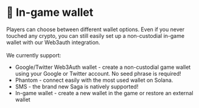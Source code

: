 # 🏦 In-game wallet

Players can choose between different wallet options. Even if you never touched any crypto, you can still easily set up a non-custodial in-game wallet with our Web3auth integration. \
\
We currently support:&#x20;

* Google/Twitter Web3Auth wallet - create a non-custodial game wallet using your Google or Twitter account. No seed phrase is required!
* Phantom - connect easily with the most used wallet on Solana.&#x20;
* SMS - the brand new Saga is natively supported!
* In-game wallet - create a new wallet in the game or restore an external wallet
